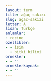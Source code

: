 ```yaml
---
layout: term
title: ağaç sakızı
slug: agac-sakizi
letter: A
lisan: Türkçe
anlamlar:
- reçine
ozellikler:
- - isim
  - bitki bilimi
ornekler:
- - ''
orneklerkaynak:
- - ''
---
```

